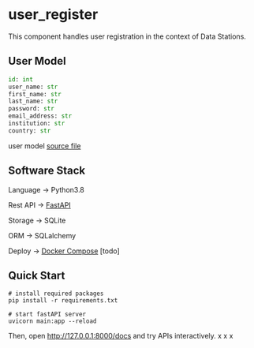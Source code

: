 # user_register

This component handles user registration in the context of Data Stations.

## User Model

```python
id: int
user_name: str
first_name: str
last_name: str
password: str
email_address: str
institution: str
country: str
```
user model [source file](/models/users.py)

## Software Stack

Language -> Python3.8

Rest API -> [FastAPI](https://fastapi.tiangolo.com/)

Storage -> SQLite

ORM -> SQLalchemy

Deploy -> [Docker Compose](https://docs.docker.com/compose/) [todo]

## Quick Start
```shell
# install required packages
pip install -r requirements.txt

# start fastAPI server
uvicorn main:app --reload
```

Then, open http://127.0.0.1:8000/docs and try APIs interactively.
x
x
x
